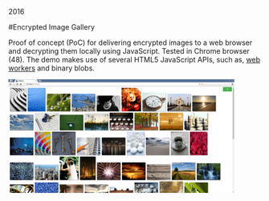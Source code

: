 2016

#Encrypted Image Gallery

<!--- tags: javascript -->

Proof of concept (PoC) for delivering encrypted images to a web browser and decrypting them locally using JavaScript. Tested in Chrome browser (48). The demo makes use of several HTML5 JavaScript APIs, such as, [web workers](#blog/2016/2016-03-03-WebWorker-Patterns.md) and binary blobs.

![](r/js-gallery/screen.png)